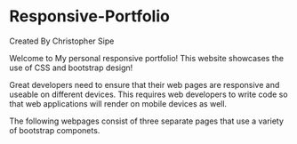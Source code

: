 # Responsive-Portfolio
Created By Christopher Sipe

Welcome to My personal responsive portfolio! This website showcases the use of CSS and bootstrap design! 

Great developers need to ensure that their web pages are responsive and useable on different devices. This requires web developers to write code so that web applications will render on mobile devices as well.

The following webpages consist of three separate pages that use a variety of bootstrap componets.

